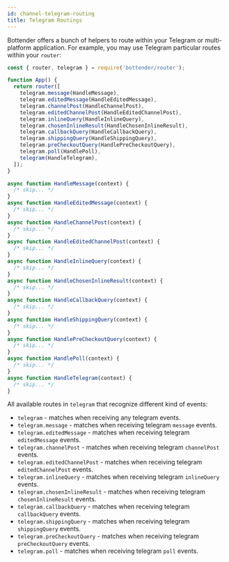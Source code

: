 ```yaml
---
id: channel-telegram-routing
title: Telegram Routings
---
```


Bottender offers a bunch of helpers to route within your Telegram or multi-platform application. For example, you may use Telegram particular routes within your `router`:

```js
const { router, telegram } = require('bottender/router');

function App() {
  return router([
    telegram.message(HandleMessage),
    telegram.editedMessage(HandleEditedMessage),
    telegram.channelPost(HandleChannelPost),
    telegram.editedChannelPost(HandleEditedChannelPost),
    telegram.inlineQuery(HandleInlineQuery),
    telegram.chosenInlineResult(HandleChosenInlineResult),
    telegram.callbackQuery(HandleCallbackQuery),
    telegram.shippingQuery(HandleShippingQuery),
    telegram.preCheckoutQuery(HandlePreCheckoutQuery),
    telegram.poll(HandlePoll),
    telegram(HandleTelegram),
  ]);
}

async function HandleMessage(context) {
  /* skip... */
}
async function HandleEditedMessage(context) {
  /* skip... */
}
async function HandleChannelPost(context) {
  /* skip... */
}
async function HandleEditedChannelPost(context) {
  /* skip... */
}
async function HandleInlineQuery(context) {
  /* skip... */
}
async function HandleChosenInlineResult(context) {
  /* skip... */
}
async function HandleCallbackQuery(context) {
  /* skip... */
}
async function HandleShippingQuery(context) {
  /* skip... */
}
async function HandlePreCheckoutQuery(context) {
  /* skip... */
}
async function HandlePoll(context) {
  /* skip... */
}
async function HandleTelegram(context) {
  /* skip... */
}
```

All available routes in `telegram` that recognize different kind of events:

- `telegram` - matches when receiving any telegram events.
- `telegram.message` - matches when receiving telegram `message` events.
- `telegram.editedMessage` - matches when receiving telegram `editedMessage` events.
- `telegram.channelPost` - matches when receiving telegram `channelPost` events.
- `telegram.editedChannelPost` - matches when receiving telegram `editedChannelPost` events.
- `telegram.inlineQuery` - matches when receiving telegram `inlineQuery` events.
- `telegram.chosenInlineResult` - matches when receiving telegram `chosenInlineResult` events.
- `telegram.callbackQuery` - matches when receiving telegram `callbackQuery` events.
- `telegram.shippingQuery` - matches when receiving telegram `shippingQuery` events.
- `telegram.preCheckoutQuery` - matches when receiving telegram `preCheckoutQuery` events.
- `telegram.poll` - matches when receiving telegram `poll` events.
